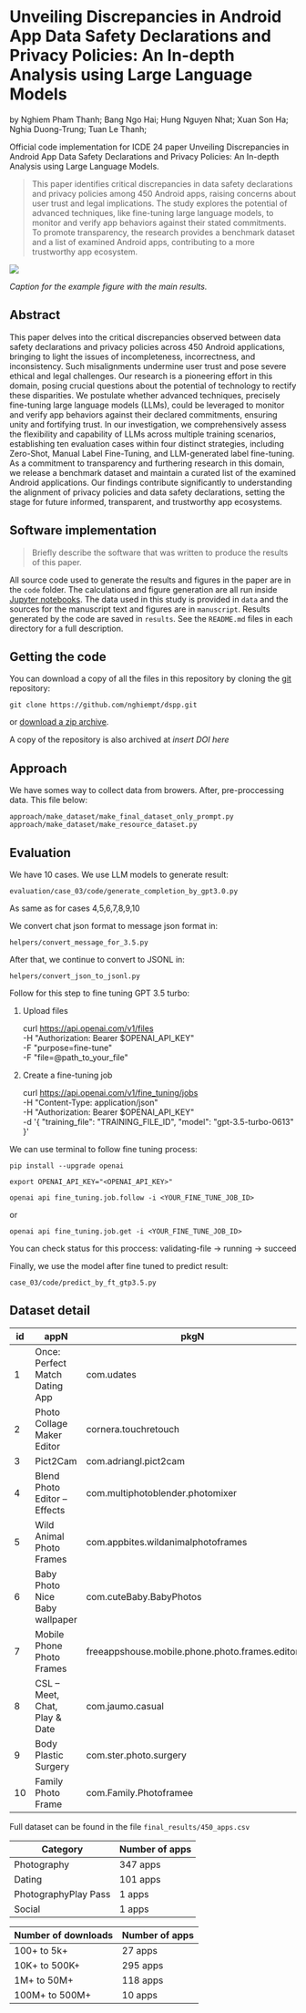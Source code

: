 # Unveiling Discrepancies in Android App Data Safety Declarations and Privacy Policies: An In-depth Analysis using Large Language Models

by
Nghiem Pham Thanh;
Bang Ngo Hai;
Hung Nguyen Nhat;
Xuan Son Ha;
Nghia Duong-Trung;
Tuan Le Thanh;

Official code implementation for ICDE 24 paper Unveiling Discrepancies in Android App Data Safety Declarations and Privacy Policies: An In-depth Analysis using Large Language Models.

> This paper identifies critical discrepancies in data safety declarations and privacy policies among 450 Android apps, raising concerns about user trust and legal implications. The study explores the potential of advanced techniques, like fine-tuning large language models, to monitor and verify app behaviors against their stated commitments. To promote transparency, the research provides a benchmark dataset and a list of examined Android apps, contributing to a more trustworthy app ecosystem.

![](figure)

*Caption for the example figure with the main results.*


## Abstract

This paper delves into the critical discrepancies observed between data safety declarations and privacy policies across 450 Android applications, bringing to light the issues of incompleteness, incorrectness, and inconsistency. 
Such misalignments undermine user trust and pose severe ethical and legal challenges. 
Our research is a pioneering effort in this domain, posing crucial questions about the potential of technology to rectify these disparities. 
We postulate whether advanced techniques, precisely fine-tuning large language models (LLMs), could be leveraged to monitor and verify app behaviors against their declared commitments, ensuring unity and fortifying trust. 
In our investigation, we comprehensively assess the flexibility and capability of LLMs across multiple training scenarios, establishing ten evaluation cases within four distinct strategies, including Zero-Shot, Manual Label Fine-Tuning, and LLM-generated label fine-tuning. 
As a commitment to transparency and furthering research in this domain, we release a benchmark dataset and maintain a curated list of the examined Android applications. 
Our findings contribute significantly to understanding the alignment of privacy policies and data safety declarations, setting the stage for future informed, transparent, and trustworthy app ecosystems.


## Software implementation

> Briefly describe the software that was written to produce the results of this
> paper.

All source code used to generate the results and figures in the paper are in
the `code` folder.
The calculations and figure generation are all run inside
[Jupyter notebooks](http://jupyter.org/).
The data used in this study is provided in `data` and the sources for the
manuscript text and figures are in `manuscript`.
Results generated by the code are saved in `results`.
See the `README.md` files in each directory for a full description.


## Getting the code

You can download a copy of all the files in this repository by cloning the
[git](https://git-scm.com/) repository:

    git clone https://github.com/nghiempt/dspp.git

or [download a zip archive](https://github.com/nghiempt/dspp/archive/refs/heads/main.zip).

A copy of the repository is also archived at *insert DOI here*


## Approach

We have somes way to collect data from browers. After, pre-proccessing data. This file below:

    approach/make_dataset/make_final_dataset_only_prompt.py
    approach/make_dataset/make_resource_dataset.py

## Evaluation

We have 10 cases. We use LLM models to generate result:

    evaluation/case_03/code/generate_completion_by_gpt3.0.py

As same as for cases 4,5,6,7,8,9,10


We convert chat json format to message json format in:

    helpers/convert_message_for_3.5.py

After that, we continue to convert to JSONL in:

    helpers/convert_json_to_jsonl.py

Follow for this step to fine tuning GPT 3.5 turbo:

1. Upload files

    curl https://api.openai.com/v1/files \
        -H "Authorization: Bearer $OPENAI_API_KEY" \
        -F "purpose=fine-tune" \
        -F "file=@path_to_your_file"

2. Create a fine-tuning job

    curl https://api.openai.com/v1/fine_tuning/jobs \
        -H "Content-Type: application/json" \
        -H "Authorization: Bearer $OPENAI_API_KEY" \
        -d '{
        "training_file": "TRAINING_FILE_ID",
        "model": "gpt-3.5-turbo-0613"
        }'

We can use terminal to follow fine tuning process:

    pip install --upgrade openai

    export OPENAI_API_KEY="<OPENAI_API_KEY>"

    openai api fine_tuning.job.follow -i <YOUR_FINE_TUNE_JOB_ID>

or

    openai api fine_tuning.job.get -i <YOUR_FINE_TUNE_JOB_ID>

You can check status for this proccess: validating-file -> running -> succeed

Finally, we use the model after fine tuned to predict result:

    case_03/code/predict_by_ft_gtp3.5.py


## Dataset detail
| id            | appN           | pkgN | iCr          | iCm         | iCs         |
| ------------- | -------------  | ------------ | ------------ | -----------  |-----------  |
| 1             | Once: Perfect Match Dating App | com.udates | 1 | 0 | 0 |
| 2             | Photo Collage Maker Editor | cornera.touchretouch | 0 | 1 | 0 |
| 3             | Pict2Cam | com.adriangl.pict2cam | 1 | 0 | 0 |
| 4             | Blend Photo Editor – Effects | com.multiphotoblender.photomixer | 1 | 0 | 0 |
| 5             | Wild Animal Photo Frames | com.appbites.wildanimalphotoframes | 1 | 0 | 0 |
| 6             | Baby Photo Nice Baby wallpaper | com.cuteBaby.BabyPhotos | 1 | 0 | 0 |
| 7             | Mobile Phone Photo Frames | freeappshouse.mobile.phone.photo.frames.editor | 1 | 0 | 0 |
| 8             | CSL – Meet, Chat, Pla‪y & Date | com.jaumo.casual | 1 | 0 | 0 |
| 9             | Body Plastic Surgery | com.ster.photo.surgery | 1 | 0 | 0 |
| 10            | Family Photo Frame | com.Family.Photoframee | 1 | 0 | 0 |

Full dataset can be found in the file `final_results/450_apps.csv`

|Category|Number of apps|
|---|---|
| Photography| 347 apps|
| Dating| 101 apps|
| PhotographyPlay Pass| 1 apps|
| Social| 1 apps|

| Number of downloads |Number of apps|
|---|---|
|100+ to 5k+| 27 apps|
|10K+ to 500K+| 295 apps|
|1M+ to 50M+| 118 apps|
|100M+ to 500M+| 10 apps|
